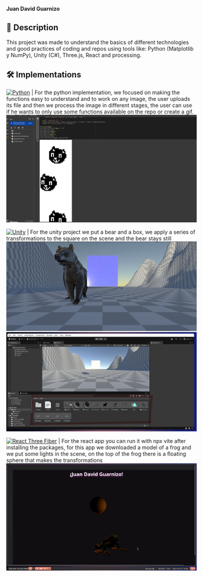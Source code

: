 **Juan David Guarnizo**

## 📝 Description

This project was made to understand the basics of different technologies and good practices of coding and repos using tools like: Python (Matplotlib y NumPy), Unity (C#), Three.js, React and processing.

## 🛠️ Implementations

[![Python](https://img.shields.io/badge/Python-3776AB?style=for-the-badge&logo=python&logoColor=white)](https://www.python.org/) |
For the python implementation, we focused on making the functions easy to understand and to work on any image, the user uploads its file and then we process the image in different stages, the user can use if he wants to only use some functions available on the repo or create a gif.
![Python](imgs/python.png)

[![Unity](https://img.shields.io/badge/Unity-222C37?style=for-the-badge&logo=unity&logoColor=white)](https://unity.com/)    |
For the unity project we put a bear and a box, we apply a series of transformations to the square on the scene and the bear stays still
![unity](imgs/cube.png)
![unity](imgs/unity.png)

[![React Three Fiber](https://img.shields.io/badge/React_Three_Fiber-%23ECB365.svg?style=for-the-badge&logo=react&logoColor=%23282C34)](https://docs.pmnd.rs/react-three-fiber) |
For the react app you can run it with npx vite after installing the packages, for this app we downloaded a model of a frog and we put some lights in the scene, on the top of the frog there is a floating sphere that makes the transformations
![frog](imgs/frog.gif)

